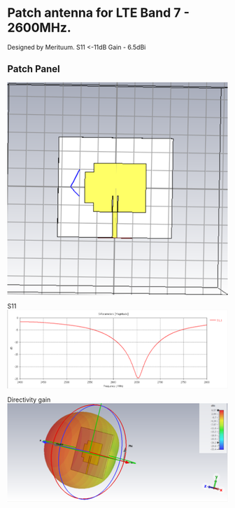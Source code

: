 # Patch antenna for LTE Band 7 - 2600MHz.
Designed by Merituum.
S11 <-11dB
Gain - 6.5dBi
## Patch Panel
![front](images/front.png)

S11 
![s11](images/s11.png)

Directivity gain
![gain_directivity](images/farfield.png)